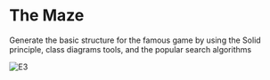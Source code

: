 # The Maze
<p>Generate the basic structure for the famous game by using the Solid principle, class diagrams tools, and the popular search algorithms</p>



![E3](https://user-images.githubusercontent.com/81302085/189532665-357f5a66-09fe-4d6f-bbbd-724f316bded1.JPG)
